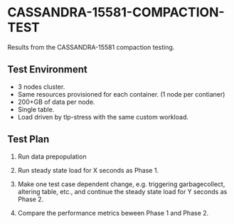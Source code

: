# CASSANDRA-15581-COMPACTION-TEST

Results from the CASSANDRA-15581 compaction testing.

## Test Environment

- 3 nodes cluster. 
- Same resources provisioned for each container. (1 node per contianer)
- 200+GB of data per node. 
- Single table. 
- Load driven by tlp-stress with the same custom workload.

## Test Plan

1. Run data prepopulation

2. Run steady state load for X seconds as Phase 1.

3. Make one test case dependent change, e.g. triggering garbagecollect, altering table, etc., and 
continue the steady state load for Y seconds as Phase 2.

4. Compare the performance metrics beween Phase 1 and Phase 2.
